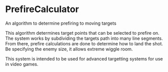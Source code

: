 # PrefireCalculator
 An algorithm to determine prefiring to moving targets

 This algorithm determines target points that can be selected to prefire on. The system works by subdividing the targets path into many line segments. From there, prefire calculations are done to determine how to land the shot. Be specifying the enemy size, it allows extreme wiggle room.

 This system is intended to be used for advanced targetting systems for use in video games.
